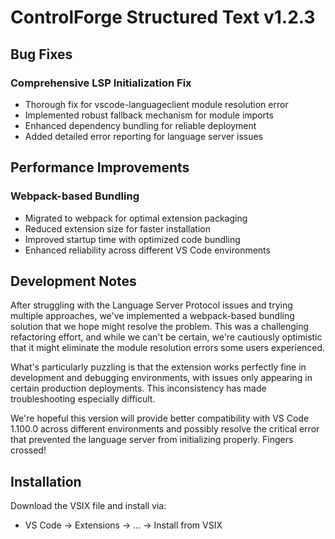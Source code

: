 # ControlForge Structured Text v1.2.3

## Bug Fixes

### Comprehensive LSP Initialization Fix
- Thorough fix for vscode-languageclient module resolution error
- Implemented robust fallback mechanism for module imports
- Enhanced dependency bundling for reliable deployment
- Added detailed error reporting for language server issues

## Performance Improvements

### Webpack-based Bundling
- Migrated to webpack for optimal extension packaging
- Reduced extension size for faster installation
- Improved startup time with optimized code bundling
- Enhanced reliability across different VS Code environments

## Development Notes

After struggling with the Language Server Protocol issues and trying multiple approaches, we've implemented a webpack-based bundling solution that we hope might resolve the problem. This was a challenging refactoring effort, and while we can't be certain, we're cautiously optimistic that it might eliminate the module resolution errors some users experienced.

What's particularly puzzling is that the extension works perfectly fine in development and debugging environments, with issues only appearing in certain production deployments. This inconsistency has made troubleshooting especially difficult.

We're hopeful this version will provide better compatibility with VS Code 1.100.0 across different environments and possibly resolve the critical error that prevented the language server from initializing properly. Fingers crossed!

## Installation
Download the VSIX file and install via:
- VS Code → Extensions → ... → Install from VSIX
